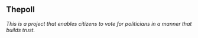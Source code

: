 
## Thepoll

*This is a project that enables citizens to vote for politicians in a manner that builds trust.*

